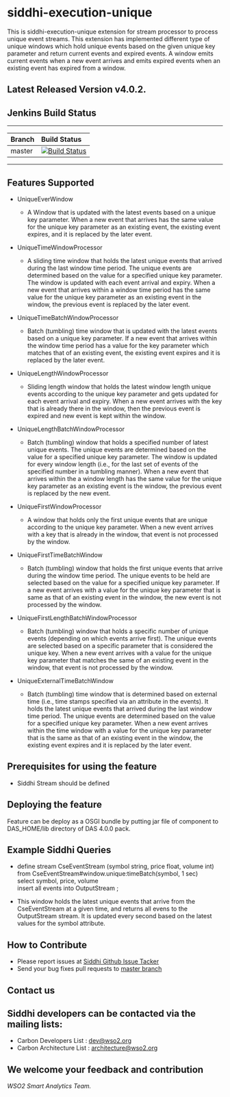 siddhi-execution-unique
======================================

This is siddhi-execution-unique extension for stream processor to process unique event streams.
This extension has implemented different type of unique windows which hold unique events based on the given unique key parameter and return current events and expired events.
A window emits current events when a new event arrives and emits expired events when an existing event has expired from a window.

 Latest Released Version v4.0.2. 
---

## Jenkins Build Status 

---

|  Branch | Build Status |
| :------ |:------------ | 
| master  | [![Build Status](https://wso2.org/jenkins/job/siddhi/job/siddhi-execution-unique/badge/icon)](https://wso2.org/jenkins/job/siddhi/job/siddhi-execution-unique/) |

---

## Features Supported

* UniqueEverWindow
  * A Window that is updated with the latest events based on a unique key parameter. 
      When a new event that arrives has the same value for the unique key parameter as an existing event,
      the existing event expires, and it is replaced by the later event. 
* UniqueTimeWindowProcessor
  * A sliding time window that holds the latest unique events that arrived
     during the last window time period. The unique events are determined based on
     the value for a specified unique key parameter. The window is updated with each event arrival and expiry.
     When a new event that arrives within a window time period has the same value
     for the unique key parameter as an existing event in the window,
     the previous event is replaced by the later event.
* UniqueTimeBatchWindowProcessor
  * Batch (tumbling) time window that is updated with the latest events based
     on a unique key parameter. If a new event that arrives within the window time period has a value for
     the key parameter which matches that of an existing event, the existing event expires and
     it is replaced by the later event. 
* UniqueLengthWindowProcessor
  * Sliding length window that holds the latest window length unique events according
     to the unique key parameter and gets updated for each event arrival and expiry.
     When a new event arrives with the key that is already there in the window,
     then the previous event is expired and new event is kept within the window.
* UniqueLengthBatchWindowProcessor
  * Batch (tumbling) window that holds a specified number of latest unique events.
     The unique events are determined based on the value for a specified unique key parameter.
     The window is updated for every window length (i.e., for the last set of events of
     the specified number in a tumbling manner). When a new event that arrives
     within the a window length has the same value for the unique key parameter
     as an existing event is the window, the previous event is replaced by the new event.

* UniqueFirstWindowProcessor
  * A window that holds only the first unique events that are unique according to the unique
     key parameter. When a new event arrives with a key that is already in the window, 
     that event is not processed by the window.

* UniqueFirstTimeBatchWindow
  * Batch (tumbling) window that holds the first unique events that
    arrive during the window time period. The unique events to be held are selected based 
    on the value for a specified unique key parameter. If a new event arrives with a value for
    the unique key parameter that is same as that of an existing event in the window,
    the new event is not processed by the window.
* UniqueFirstLengthBatchWindowProcessor
  * Batch (tumbling) window that holds a specific number of unique events
    (depending on which events arrive first). The unique events are selected based on a specific parameter 
    that is considered the unique key. When a new event arrives with a value for the unique key parameter 
    that matches the same of an existing event in the window, that event is not processed by the window.
* UniqueExternalTimeBatchWindow
  * Batch (tumbling) time window that is determined based on external time
     (i.e., time stamps specified via an attribute in the events).
     It holds the latest unique events that arrived during the last window time period.
     The unique events are determined based on the value for a specified unique key parameter.
     When a new event arrives within the time window with a value for the unique key parameter
     that is the same as that of an existing event in the window,
     the existing event expires and it is replaced by the later event.
 
  
     
## Prerequisites for using the feature
 
 - Siddhi Stream should be defined

 
## Deploying the feature
 
 Feature can be deploy as a OSGI bundle by putting jar file of component to DAS_HOME/lib directory of DAS 4.0.0 pack. 
 
 
## Example Siddhi Queries
 
 * define stream CseEventStream (symbol string, price float, volume int)   
  from CseEventStream#window.unique:timeBatch(symbol, 1 sec)  
  select symbol, price, volume  
  insert all events into OutputStream ;
  
 * This window holds the latest unique events that arrive from the CseEventStream at a  given time,
  and returns all evens to the OutputStream stream. It is updated every  second based on the latest 
  values for the symbol attribute.
 

## How to Contribute
 
  * Please report issues at [Siddhi Github Issue Tacker](https://github.com/wso2-extensions/siddhi-execution-unique/issues)
  * Send your bug fixes pull requests to [master branch](https://github.com/wso2-extensions/siddhi-execution-unique/tree/master) 

## Contact us 
 Siddhi developers can be contacted via the mailing lists:
 -------------------------------------------------------
  * Carbon Developers List : dev@wso2.org
  * Carbon Architecture List : architecture@wso2.org

## We welcome your feedback and contribution

 *WSO2 Smart Analytics Team.*


